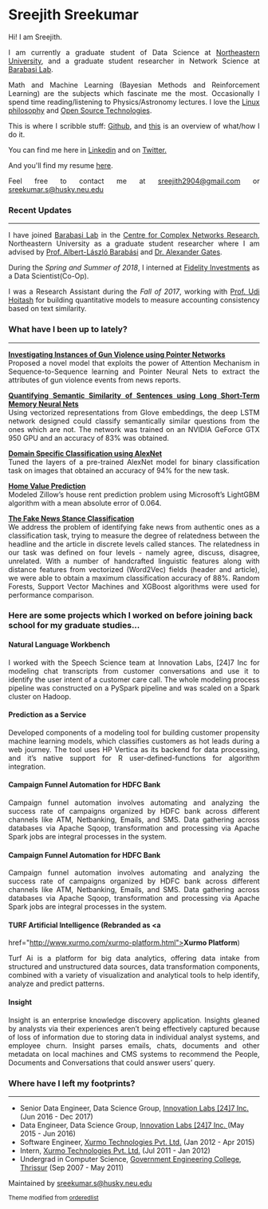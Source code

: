 # Sreejith Sreekumar

<p align="justify"> Hi! I am Sreejith. </p>


<p align="justify"> I am currently a graduate student of Data Science at <a
href="https://www.northeastern.edu/">Northeastern University</a>, and a graduate student researcher
in Network Science at <a href="https://www.barabasilab.com">Barabasi Lab</a>. </p>


<p align="justify"> Math and Machine Learning (Bayesian Methods and Reinforcement Learning) are the
subjects which fascinate me the most. Occasionally I spend time reading/listening to
Physics/Astronomy lectures. I love the <a href="https://en.wikipedia.org/wiki/Unix_philosophy">Linux
philosophy</a> and <a href="https://en.wikipedia.org/wiki/Open-source_software">Open Source
Technologies</a>. </p>

<p align="justify"> This is where I scribble stuff:  <a href="https://github.com/srjit">Github</a>, and <a href="https://sourcerer.io/srjit">this</a> is an overview of what/how I do it.
</p>

<p align="justify"> 
You can find me here in <a href="https://in.linkedin.com/in/sreejith2904">Linkedin</a> and on <a href="https://twitter.com/srjit_">Twitter.</a> </p>

<p align="justify"> 
And you'll find my resume <a href="https://github.com/srjit/resume-singlepage/blob/master/awesome-cv/resume.pdf">here</a>.
</p>

<p align="justify">  
Feel free to contact me at <a href="mailto:sreejith2904@gmail.com">sreejith2904@gmail.com</a> or <a href="sreekumar.s@husky.neu.edu">sreekumar.s@husky.neu.edu</a>
</p>

### Recent Updates
---            

<p align="justify">  I have joined <a href="https://www.barabasilab.com">Barabasi Lab</a> in the <a href="https://www.networkscienceinstitute.org/">Centre for Complex Networks Research</a>, Northeastern University as a graduate student researcher where I am advised by <a href="http://barabasi.com/">Prof. Albert-László Barabási</a> and <a href="https://www.barabasilab.com/people/alexander-gates">Dr. Alexander Gates</a>.
</p>


<p align="justify"> 			  During the <i>Spring and Summer of 2018</i>, I interned at <a href="https://www.fidelity.com/">Fidelity Investments</a> as a Data Scientist(Co-Op). 
</p>  


<p align="justify">
I was a Research Assistant during the <i>Fall of 2017</i>, working with <a href="http://www.damore-mckim.northeastern.edu/faculty/h/hoitash-udi">Prof. Udi Hoitash</a> for building quantitative models to measure accounting consistency based on text similarity.
</p>

### What have I been up to lately?
---

<p align="justify">				  <a href="https://github.com/srjit/pointer-seq2seq-gun-violence-event-analysis"><b>Investigating Instances of Gun Violence using Pointer Networks</b></a> <br/>
Proposed a novel model that exploits the power of Attention Mechanism in Sequence-to-Sequence learning and Pointer Neural Nets to extract the attributes of gun violence events from news reports.
</p>



<p align="justify">
<a href="https://github.com/srjit/lstm-sentence-similarity"><b>Quantifying Semantic Similarity of Sentences using Long Short-Term Memory Neural Nets</b></a> <br/>
Using vectorized representations from Glove embeddings, the deep LSTM network designed could classify semantically similar questions from the ones which are not. The network was trained on an NVIDIA GeForce GTX 950 GPU and an accuracy of 83% was obtained. 
</p>

<p align="justify">
<a href="https://github.com/srjit/rcnn-tensorflow/tree/master/alexnet"><b>Domain Specific Classification using AlexNet</b></a><br/>
Tuned the layers of a pre-trained AlexNet model for binary classification task on images that obtained an accuracy of 94% for the new task.
</p>

<p align="justify">
<a href="https://github.com/srjit/kaggle-scripts"><b>Home Value Prediction</b></a><br/>
Modeled Zillow’s house rent prediction problem using Microsoft’s LightGBM algorithm with a mean absolute error of 0.064.
</p>


<p align="justify">
<a href="https://github.com/srjit/fakenewschallange"><b>The Fake News Stance Classification</b></a> <br/>
We address the problem of identifying fake news from authentic ones as a classification task, trying to measure the degree of relatedness between the headline and the article in discrete levels called stances. The relatedness in our task was defined on four levels - namely agree, discuss, disagree, unrelated. With a number of handcrafted linguistic features along with distance features from vectorized (Word2Vec) fields (header and article), we were able to obtain a maximum classification accuracy of 88%. Random Forests, Support Vector Machines and XGBoost algorithms were used for performance comparison.
</p>

### Here are some projects which I worked on before joining back school for my graduate studies...  


#### Natural Language Workbench

<p align="justify">
I worked with the Speech Science team at Innovation Labs, [24]7 Inc for modeling chat transcripts from customer conversations and use it to identify the user intent of a customer care call.
The whole modeling process pipeline was constructed on a PySpark pipeline and was scaled on a Spark cluster on Hadoop.  
</p>

#### Prediction as a Service

<p align="justify">
Developed components of a modeling tool for building customer propensity machine learning models, which classifies customers as hot leads during a web journey. The tool uses HP
Vertica as its backend for data processing, and it’s native support for R user-defined-functions for algorithm integration.
</p>


#### Campaign Funnel Automation for HDFC Bank

<p align="justify">
Campaign funnel automation involves automating and analyzing the success rate of campaigns organized by HDFC bank across different channels like ATM, Netbanking, Emails, and SMS. Data gathering across databases via Apache Sqoop, transformation and processing via Apache Spark jobs are integral processes in the system.
</p>


#### Campaign Funnel Automation for HDFC Bank

<p align="justify">
Campaign funnel automation involves automating and analyzing the success rate of campaigns organized by HDFC bank across different channels like ATM, Netbanking, Emails, and SMS. Data gathering across databases via Apache Sqoop, transformation and processing via Apache Spark jobs are integral processes in the system.
</p>


#### TURF Artificial Intelligence (Rebranded as <a
href="http://www.xurmo.com/xurmo-platform.html"><b>Xurmo Platform</b></a>) 

<p align="justify">
Turf Ai is a platform for big data analytics, offering data intake from structured and unstructured data sources, data transformation components, combined with a variety of
visualization and analytical tools to help identify, analyze and predict patterns.
</p>

#### Insight

<p align="justify">
Insight is an enterprise knowledge discovery application. Insights gleaned by analysts via their experiences aren’t being effectively captured because of loss of information due
to storing data in individual analyst systems, and employee churn. Insight parses emails, chats, documents and other metadata on local machines and CMS systems to recommend the People, Documents and Conversations that could answer users’ query.
</p>


### Where have I left my footprints?
---

* Senior Data Engineer, Data Science Group, <a href="https://www.247-inc.com/">Innovation Labs [24]7 Inc.</a> (Jun 2016 - Dec 2017)
* Data Engineer, Data Science Group, <a href="https://www.247-inc.com/">Innovation Labs [24]7 Inc. </a> (May 2015 - Jun 2016)
* Software Engineer, <a href="http://www.xurmo.com/">Xurmo Technologies Pvt. Ltd.</a> (Jan 2012 - Apr 2015)
* Intern, <a href="http://www.xurmo.com/">Xurmo Technologies Pvt. Ltd.</a> (Jul 2011 - Jan 2012)
* Undergrad in Computer Science, <a href="http://gectcr.ac.in/">Government Engineering College, Thrissur</a> (Sep 2007 - May 2011)


<footer>
<p>Maintained by <a href="mailto:sreekumar.s@husky.neu.edu">sreekumar.s@husky.neu.edu</a></p>
<p><small>Theme modified from <a href="https://github.com/orderedlist">orderedlist</a></small></p>
</footer>


<script type="text/javascript">
(function(i,s,o,g,r,a,m){i['GoogleAnalyticsObject']=r;i[r]=i[r]||function(){
(i[r].q=i[r].q||[]).push(arguments)},i[r].l=1*new Date();a=s.createElement(o),
m=s.getElementsByTagName(o)[0];a.async=1;a.src=g;m.parentNode.insertBefore(a,m)
})(window,document,'script','https://www.google-analytics.com/analytics.js','ga');

ga('create', 'UA-100200526-1', 'auto');
ga('send', 'pageview');
</script>

